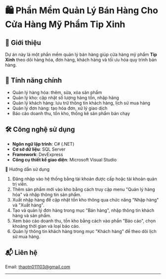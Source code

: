 # 🛍️ Phần Mềm Quản Lý Bán Hàng Cho Cửa Hàng Mỹ Phẩm Tip Xinh

## 📌 Giới thiệu
Dự án này là một phần mềm quản lý bán hàng giúp cửa hàng mỹ phẩm **Tip Xinh** theo dõi hàng hóa, đơn hàng, khách hàng và tối ưu hóa quy trình bán hàng.

## 🚀 Tính năng chính
- Quản lý hàng hóa: thêm, sửa, xóa sản phẩm
- Quản lý kho: cập nhật số lượng hàng tồn, nhập hàng
- Quản lý khách hàng: lưu trữ thông tin khách hàng, lịch sử mua hàng
- Quản lý đơn hàng: tạo hóa đơn, xử lý giao dịch
- Báo cáo doanh thu, tồn kho, thống kê sản phẩm bán chạy

## 🛠️ Công nghệ sử dụng
- **Ngôn ngữ lập trình**: C# (.NET)
- **Cơ sở dữ liệu**: SQL Server
- **Framework**: DevExpress
- **Công cụ thiết kế giao diện**: Microsoft Visual Studio

📖 Hướng dẫn sử dụng
1. Đăng nhập vào hệ thống bằng tài khoản được cấp hoặc tài khoản quản trị viên.
2. Thêm sản phẩm mới vào kho bằng cách truy cập menu "Quản lý hàng hóa" và nhập thông tin sản phẩm.
3. Xuất nhập hàng để cập nhật tồn kho thông qua chức năng "Nhập hàng" và "Xuất hàng".
4. Tạo và quản lý đơn hàng trong mục "Bán hàng", nhập thông tin khách hàng và sản phẩm.
5. Xem báo cáo doanh thu, tồn kho bằng cách vào phần "Báo cáo", chọn khoảng thời gian và loại báo cáo.
6. Quản lý thông tin khách hàng trong mục "Khách hàng" để theo dõi lịch sử mua hàng.

## 📬 Liên hệ
Email: thaotn011103@gmail.com

---


